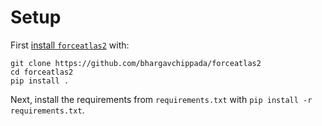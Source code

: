 # Setup

First [install `forceatlas2`](https://github.com/bhargavchippada/forceatlas2/issues/34#issuecomment-1102409914) with:
```
git clone https://github.com/bhargavchippada/forceatlas2
cd forceatlas2
pip install .
```

Next, install the requirements from `requirements.txt` with `pip install -r requirements.txt`.